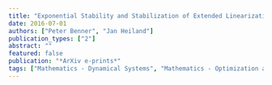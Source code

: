 ```yaml
---
title: "Exponential Stability and Stabilization of Extended Linearizations via Continuous Updates of Riccati Based Feedback"
date: 2016-07-01
authors: ["Peter Benner", "Jan Heiland"]
publication_types: ["2"]
abstract: ""
featured: false
publication: "*ArXiv e-prints*"
tags: ["Mathematics - Dynamical Systems", "Mathematics - Optimization and Control", "93C15", "93B52", "93D20"]
---
```


